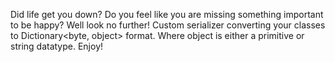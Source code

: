 Did life get you down? Do you feel like you are missing something important to be happy? Well look no further! Custom serializer converting your classes to Dictionary<byte, object> format. Where object is either a primitive or string datatype. Enjoy!
